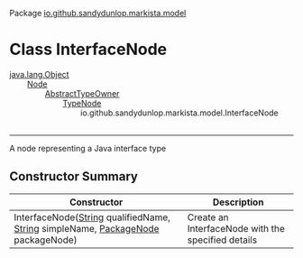 Package [io.github.sandydunlop.markista.model](index.md)

# Class InterfaceNode
[java.lang.Object](https://docs.oracle.com/en/java/javase/24/docs/api/java.base/java/lang/Object.html)<br/>
        [Node](Node.md)<br/>
                [AbstractTypeOwner](AbstractTypeOwner.md)<br/>
                        [TypeNode](TypeNode.md)<br/>
                                io.github.sandydunlop.markista.model.InterfaceNode<br/>
<br/>

----

A node representing a Java interface type


## Constructor Summary

| Constructor                                                                                                                                                                                                                                                                   | Description                                        |
|-------------------------------------------------------------------------------------------------------------------------------------------------------------------------------------------------------------------------------------------------------------------------------|----------------------------------------------------|
| InterfaceNode([String](https://docs.oracle.com/en/java/javase/24/docs/api/java.base/java/lang/String.html) qualifiedName, [String](https://docs.oracle.com/en/java/javase/24/docs/api/java.base/java/lang/String.html) simpleName, [PackageNode](PackageNode.md) packageNode) | Create an InterfaceNode with the specified details |
